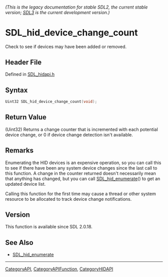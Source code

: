 ###### (This is the legacy documentation for stable SDL2, the current stable version; [SDL3](https://wiki.libsdl.org/SDL3/) is the current development version.)
# SDL_hid_device_change_count

Check to see if devices may have been added or removed.

## Header File

Defined in [SDL_hidapi.h](https://github.com/libsdl-org/SDL/blob/SDL2/include/SDL_hidapi.h)

## Syntax

```c
Uint32 SDL_hid_device_change_count(void);
```

## Return Value

(Uint32) Returns a change counter that is incremented with each potential
device change, or 0 if device change detection isn't available.

## Remarks

Enumerating the HID devices is an expensive operation, so you can call this
to see if there have been any system device changes since the last call to
this function. A change in the counter returned doesn't necessarily mean
that anything has changed, but you can call
[SDL_hid_enumerate](SDL_hid_enumerate)() to get an updated device list.

Calling this function for the first time may cause a thread or other system
resource to be allocated to track device change notifications.

## Version

This function is available since SDL 2.0.18.

## See Also

- [SDL_hid_enumerate](SDL_hid_enumerate)

----
[CategoryAPI](CategoryAPI), [CategoryAPIFunction](CategoryAPIFunction), [CategoryHIDAPI](CategoryHIDAPI)


